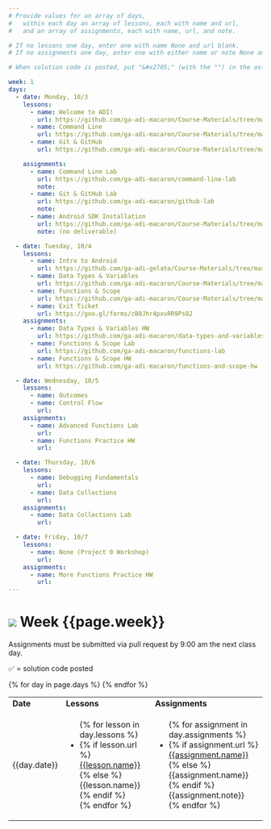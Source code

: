 ```yaml
---
# Provide values for an array of days,
#   within each day an array of lessons, each with name and url,
#   and an array of assignments, each with name, url, and note.

# If no lessons one day, enter one with name None and url blank.
# If no assignments one day, enter one with either name or note None and url blank.

# When solution code is posted, put "&#x2705;" (with the "") in the assignment's note.

week: 1
days:
  - date: Monday, 10/3
    lessons:
      - name: Welcome to ADI!
        url: https://github.com/ga-adi-macaron/Course-Materials/tree/master/lessons/orientation-materials/welcome-to-adi
      - name: Command Line
        url: https://github.com/ga-adi-macaron/Course-Materials/tree/master/lessons/workflow-and-dev-tools/os-navigation-lesson
      - name: Git & GitHub
        url: https://github.com/ga-adi-macaron/Course-Materials/tree/master/lessons/workflow-and-dev-tools/git-github-lesson

    assignments:
      - name: Command Line Lab
        url: https://github.com/ga-adi-macaron/command-line-lab
        note:
      - name: Git & GitHub Lab
        url: https://github.com/ga-adi-macaron/github-lab
        note:
      - name: Android SDK Installation
        url: https://github.com/ga-adi-macaron/Course-Materials/tree/master/lessons/workflow-and-dev-tools/sdk-installation
        note: (no deliverable)

  - date: Tuesday, 10/4
    lessons:
      - name: Intro to Android
        url: https://github.com/ga-adi-gelato/Course-Materials/tree/master/lessons/orientation-materials/android-intro-lesson
      - name: Data Types & Variables
        url: https://github.com/ga-adi-macaron/Course-Materials/tree/master/lessons/programming-fundamentals-in-java/data-types-and-variables
      - name: Functions & Scope
        url: https://github.com/ga-adi-macaron/Course-Materials/tree/master/lessons/programming-fundamentals-in-java/functions-lesson
      - name: Exit Ticket
        url: https://goo.gl/forms/cB8Jhr4pxvRR9Ps82
    assignments:
      - name: Data Types & Variables HW
        url: https://github.com/ga-adi-macaron/data-types-and-variables-hw
      - name: Functions & Scope Lab
        url: https://github.com/ga-adi-macaron/functions-lab
      - name: Functions & Scope HW
        url: https://github.com/ga-adi-macaron/functions-and-scope-hw

  - date: Wednesday, 10/5
    lessons:
      - name: Outcomes
      - name: Control Flow
        url:
    assignments:
      - name: Advanced Functions Lab
        url:
      - name: Functions Practice HW
        url:

  - date: Thursday, 10/6
    lessons:
      - name: Debugging Fundamentals
        url:
      - name: Data Collections
        url:
    assignments:
      - name: Data Collections Lab
        url:

  - date: Friday, 10/7
    lessons:
      - name: None (Project 0 Workshop)
        url:
    assignments:
      - name: More Functions Practice HW
        url:
---
```


# ![](https://ga-dash.s3.amazonaws.com/production/assets/logo-9f88ae6c9c3871690e33280fcf557f33.png) Week {{page.week}}

Assignments must be submitted via pull request by 9:00 am the next class day.

&#x2705; = solution code posted

<table>
<tr><td><b>Date</b></td><td><b>Lessons</b></td><td><b>Assignments</b></td></tr>
{% for day in page.days %}
  <tr>
    <td>{{day.date}}</td>
    <td><ul>{% for lesson in day.lessons %}
      <li>{% if lesson.url %}
        <a href="{{lesson.url}}">{{lesson.name}}</a>
      {% else %}
        {{lesson.name}}
      {% endif %}</li>
    {% endfor %}</ul></td>
    <td><ul>{% for assignment in day.assignments %}
      <li>{% if assignment.url %}
        <a href="{{assignment.url}}">{{assignment.name}}</a>
      {% else %}
        {{assignment.name}}
      {% endif %}{{assignment.note}}</li>
    {% endfor %}</ul></td>
  </tr>
{% endfor %}
</table>
